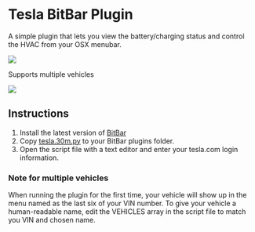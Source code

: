 # Tesla BitBar Plugin

A simple plugin that lets you view the battery/charging status and control the HVAC from your OSX menubar.

![](https://i.imgur.com/Vj5o80V.png)

Supports multiple vehicles

![](https://i.imgur.com/XfkzAra.png)

## Instructions
1. Install the latest version of [BitBar](https://github.com/matryer/bitbar/releases/latest)
2. Copy [tesla.30m.py](tesla.30m.py) to your BitBar plugins folder.
3. Open the script file with a text editor and enter your tesla.com login information.

### Note for multiple vehicles
When running the plugin for the first time, your vehicle will show up in the menu named as the last six of your VIN number.  To give your vehicle a human-readable name, edit the VEHICLES array in the script file to match you VIN and chosen name.
